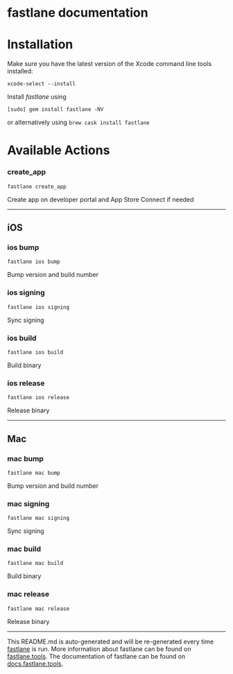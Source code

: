 fastlane documentation
================
# Installation

Make sure you have the latest version of the Xcode command line tools installed:

```
xcode-select --install
```

Install _fastlane_ using
```
[sudo] gem install fastlane -NV
```
or alternatively using `brew cask install fastlane`

# Available Actions
### create_app
```
fastlane create_app
```
Create app on developer portal and App Store Connect if needed

----

## iOS
### ios bump
```
fastlane ios bump
```
Bump version and build number
### ios signing
```
fastlane ios signing
```
Sync signing
### ios build
```
fastlane ios build
```
Build binary
### ios release
```
fastlane ios release
```
Release binary

----

## Mac
### mac bump
```
fastlane mac bump
```
Bump version and build number
### mac signing
```
fastlane mac signing
```
Sync signing
### mac build
```
fastlane mac build
```
Build binary
### mac release
```
fastlane mac release
```
Release binary

----

This README.md is auto-generated and will be re-generated every time [fastlane](https://fastlane.tools) is run.
More information about fastlane can be found on [fastlane.tools](https://fastlane.tools).
The documentation of fastlane can be found on [docs.fastlane.tools](https://docs.fastlane.tools).
